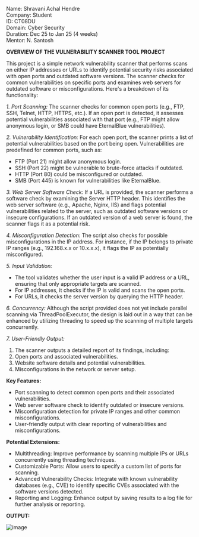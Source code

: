 Name: Shravani Achal Hendre  
Company: Student  
ID: CT08DU  
Domain: Cyber Security  
Duration: Dec 25 to Jan 25 (4 weeks)  
Mentor: N. Santosh 

**__OVERVIEW OF THE VULNERABILITY SCANNER TOOL PROJECT__**  

This project is a simple network vulnerability scanner that performs scans on either IP addresses or URLs to identify potential security risks associated with open ports and outdated software versions. The scanner checks for common vulnerabilities on specific ports and examines web servers for outdated software or misconfigurations. Here's a breakdown of its functionality:

*1. Port Scanning:* 
The scanner checks for common open ports (e.g., FTP, SSH, Telnet, HTTP, HTTPS, etc.). If an open port is detected, it assesses potential vulnerabilities associated with that port (e.g., FTP might allow anonymous login, or SMB could have EternalBlue vulnerabilities).

*2. Vulnerability Identification:* 
For each open port, the scanner prints a list of potential vulnerabilities based on the port being open. Vulnerabilities are predefined for common ports, such as:
- FTP (Port 21) might allow anonymous login.
- SSH (Port 22) might be vulnerable to brute-force attacks if outdated.
- HTTP (Port 80) could be misconfigured or outdated.
- SMB (Port 445) is known for vulnerabilities like EternalBlue.

*3. Web Server Software Check:* 
If a URL is provided, the scanner performs a software check by examining the Server HTTP header. This identifies the web server software (e.g., Apache, Nginx, IIS) and flags potential vulnerabilities related to the server, such as outdated software versions or insecure configurations. If an outdated version of a web server is found, the scanner flags it as a potential risk.

*4. Misconfiguration Detection:* 
The script also checks for possible misconfigurations in the IP address. For instance, if the IP belongs to private IP ranges (e.g., 192.168.x.x or 10.x.x.x), it flags the IP as potentially misconfigured.

*5. Input Validation:*
- The tool validates whether the user input is a valid IP address or a URL, ensuring that only appropriate targets are scanned.
- For IP addresses, it checks if the IP is valid and scans the open ports.
- For URLs, it checks the server version by querying the HTTP header.

*6. Concurrency:* 
Although the script provided does not yet include parallel scanning via ThreadPoolExecutor, the design is laid out in a way that can be enhanced by utilizing threading to speed up the scanning of multiple targets concurrently.

*7. User-Friendly Output:*
1) The scanner outputs a detailed report of its findings, including:
2) Open ports and associated vulnerabilities.
3) Website software details and potential vulnerabilities.
4) Misconfigurations in the network or server setup.

**Key Features:**
- Port scanning to detect common open ports and their associated vulnerabilities.
- Web server software check to identify outdated or insecure versions.
- Misconfiguration detection for private IP ranges and other common misconfigurations.
- User-friendly output with clear reporting of vulnerabilities and misconfigurations.

**Potential Extensions:**
- Multithreading: Improve performance by scanning multiple IPs or URLs concurrently using threading techniques.
- Customizable Ports: Allow users to specify a custom list of ports for scanning.
- Advanced Vulnerability Checks: Integrate with known vulnerability databases (e.g., CVE) to identify specific CVEs associated with the software versions detected.
- Reporting and Logging: Enhance output by saving results to a log file for further analysis or reporting.

**OUTPUT:**
  
  ![image](https://github.com/user-attachments/assets/b2054c9b-8f65-44e0-91ac-419233e002d7)
